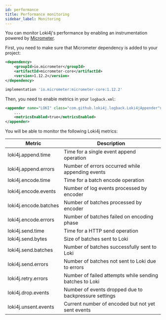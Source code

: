 ```yaml
---
id: performance
title: Performance monitoring
sidebar_label: Monitoring
---
```


You can monitor Loki4j's performance by enabling an instrumentation powered by [Micrometer](https://micrometer.io/).

First, you need to make sure that Micrometer dependency is added to your project:

<!--DOCUSAURUS_CODE_TABS-->
<!--Maven-->

```xml
<dependency>
    <groupId>io.micrometer</groupId>
    <artifactId>micrometer-core</artifactId>
    <version>1.12.2</version>
</dependency>
```

<!--Gradle-->

```groovy
implementation 'io.micrometer:micrometer-core:1.12.2'
```
<!--END_DOCUSAURUS_CODE_TABS-->

Then, you need to enable metrics in your `logback.xml`:

```xml
<appender name="LOKI" class="com.github.loki4j.logback.Loki4jAppender">
    ...
    <metricsEnabled>true</metricsEnabled>
</appender>
```

You will be able to monitor the following Loki4j metrics:

Metric|Description
-------|-------
loki4j.append.time|Time for a single event append operation
loki4j.append.errors|Number of errors occurred while appending events
loki4j.encode.time|Time for a batch encode operation
loki4j.encode.events|Number of log events processed by encoder
loki4j.encode.batches|Number of batches processed by encoder
loki4j.encode.errors|Number of batches failed on encoding phase
loki4j.send.time|Time for a HTTP send operation
loki4j.send.bytes|Size of batches sent to Loki
loki4j.send.batches|Number of batches successfully sent to Loki
loki4j.send.errors|Number of batches not sent to Loki due to errors
loki4j.retry.errors|Number of failed attempts while sending batches to Loki
loki4j.drop.events|Number of events dropped due to backpressure settings
loki4j.unsent.events|Current number of encoded but not yet sent events
